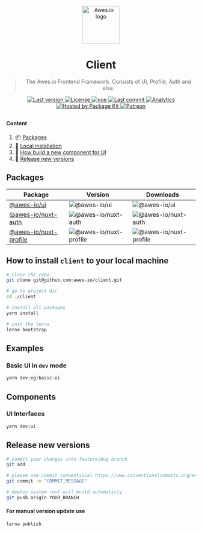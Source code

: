 <p align="center">
    <a href="https://www.awes.io/?utm_source=github&utm_medium=awes-io/client" target="_blank" rel="noopener noreferrer">
        <img width="100" src="https://static.awes.io/promo/Logo_sign_color.svg" alt="Awes.io logo">
    </a>
</p>

<h1 align="center">Client</h1>

> <p align="center">The Awes.io Frontend Framework. Сonsists of UI, Profile, Auth and else.</p>


<p align="center">
    <a href="https://www.awes.io/?utm_source=github&amp;utm_medium=shields">
        <img src="https://img.shields.io/github/package-json/v/awes-io/client/master" alt="Last version" >
    </a>
    <a href="https://www.awes.io/?utm_source=github&amp;utm_medium=shields">
        <img src="https://img.shields.io/github/license/awes-io/form-builder.svg" alt="License" />
    </a>
    <a href="https://www.awes.io/?utm_source=github&amp;utm_medium=shields" target="_blank">
        <img src="https://static.pkgkit.com/badges/vuejs.svg" alt="vue" />
    </a>
    <a href="https://www.awes.io/?utm_source=github&amp;utm_medium=shields">
        <img src="https://img.shields.io/github/last-commit/awes-io/client.svg" alt="Last commit" />
    </a>
    <a href="https://github.com/awes-io/awes-io">
        <img src="https://ga-beacon.appspot.com/UA-134431636-1/awes-io/form-builder" alt="Analytics" />
    </a>
    <a href="https://www.pkgkit.com/?utm_source=github&amp;utm_medium=shields">
        <img src="https://www.pkgkit.com/badges/hosted.svg" alt="Hosted by Package Kit" />
    </a>
    <a href="https://www.patreon.com/join/awesdotio">
        <img src="https://static.pkgkit.com/badges/patreon.svg" alt="Patreon" />
    </a>
</p>

##

#### Content
1. 📦 [Packages](#packages)
2. 🌱 [Local installation](#how-to-install-client-to-your-local-machine)
3. 📖 [How build a new component for UI](#how-build-a-new-component-for-ui)
4. 🎉 [Release new versions](#release-new-versions)

## Packages

| Package | Version | Downloads |
|-----------------------|---------|-----------|
| [@awes-io/ui](https://www.npmjs.com/package/@awes-io/ui) | ![@awes-io/ui](https://img.shields.io/npm/v/@awes-io/ui) | ![@awes-io/ui](https://img.shields.io/npm/dm/@awes-io/ui) |
| [@awes-io/nuxt-auth](https://www.npmjs.com/package/@awes-io/nuxt-auth) | ![@awes-io/nuxt-auth](https://img.shields.io/npm/v/@awes-io/nuxt-auth) | ![@awes-io/nuxt-auth](https://img.shields.io/npm/dm/@awes-io/nuxt-auth) |
| [@awes-io/nuxt-profile](https://www.npmjs.com/package/@awes-io/nuxt-profile) | ![@awes-io/nuxt-profile](https://img.shields.io/npm/v/@awes-io/nuxt-profile) | ![@awes-io/nuxt-profile](https://img.shields.io/npm/dm/@awes-io/nuxt-profile) |

## How to install `client` to your local machine

```bash
# clone the repo
git clone git@github.com:awes-io/client.git

# go to project dir
cd ./client

# install all packages
yarn install

# init the lerna
lerna bootstrap
```

## Examples

### Basic UI in `dev` mode
```bash
yarn dev:eg:basic-ui
```

## Components

### UI Interfaces

```bash
yarn dev:ui
```


## Release new versions

```bash
# commit your changes into feature|bug branch
git add .

# please use commit conventional https://www.conventionalcommits.org/en/v1.0.0-beta.2/
git commit -m "COMMIT_MESSAGE"

# deploy system rest will build automaticly
git push origin YOUR_BRANCH
```

#### For manual version update use
```bash
lerna publish
```
